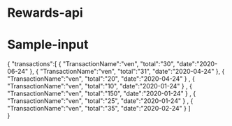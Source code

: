 # Rewards-api
# Sample-input
{
"transactions":[
  {
  "TransactionName":"ven",
  "total":"30",
  "date":"2020-06-24"
},
{
  "TransactionName":"ven",
  "total":"31",
  "date":"2020-04-24"
},
{
  "TransactionName":"ven",
  "total":"20",
  "date":"2020-04-24"
}
,
{
  "TransactionName":"ven",
  "total":"10",
  "date":"2020-01-24"
}
,
{
  "TransactionName":"ven",
  "total":"150",
  "date":"2020-01-24"
}
,
{
  "TransactionName":"ven",
  "total":"25",
  "date":"2020-01-24"
}
,
{
  "TransactionName":"ven",
  "total":"35",
  "date":"2020-02-24"
}
]   
}
